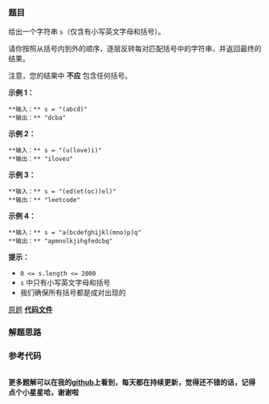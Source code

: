 ### 题目
给出一个字符串 `s`（仅含有小写英文字母和括号）。

请你按照从括号内到外的顺序，逐层反转每对匹配括号中的字符串，并返回最终的结果。

注意，您的结果中 **不应** 包含任何括号。



**示例 1：**

    
    
    **输入：** s = "(abcd)"
    **输出：** "dcba"
    

**示例 2：**

    
    
    **输入：** s = "(u(love)i)"
    **输出：** "iloveu"
    

**示例 3：**

    
    
    **输入：** s = "(ed(et(oc))el)"
    **输出：** "leetcode"
    

**示例 4：**

    
    
    **输入：** s = "a(bcdefghijkl(mno)p)q"
    **输出：** "apmnolkjihgfedcbq"
    



**提示：**

  * `0 <= s.length <= 2000`
  * `s` 中只有小写英文字母和括号
  * 我们确保所有括号都是成对出现的

[原题](https://leetcode-cn.com/problems/reverse-substrings-between-each-pair-of-parentheses/)    **[代码文件]()**


### 解题思路




### 参考代码

```go


```




**更多题解可以在我的[github](https://github.com/LZH139/leetcode_Go)上看到，每天都在持续更新，觉得还不错的话，记得点个小星星哈，谢谢啦**
